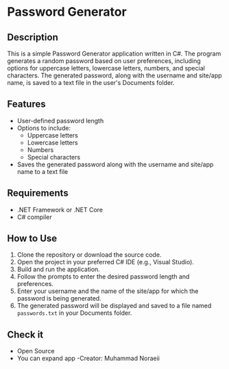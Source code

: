 # Password Generator

## Description
This is a simple Password Generator application written in C#. The program generates a random password based on user preferences, including options for uppercase letters, lowercase letters, numbers, and special characters. The generated password, along with the username and site/app name, is saved to a text file in the user's Documents folder.

## Features
- User-defined password length
- Options to include:
  - Uppercase letters
  - Lowercase letters
  - Numbers
  - Special characters
- Saves the generated password along with the username and site/app name to a text file

## Requirements
- .NET Framework or .NET Core
- C# compiler

## How to Use
1. Clone the repository or download the source code.
2. Open the project in your preferred C# IDE (e.g., Visual Studio).
3. Build and run the application.
4. Follow the prompts to enter the desired password length and preferences.
5. Enter your username and the name of the site/app for which the password is being generated.
6. The generated password will be displayed and saved to a file named `passwords.txt` in your Documents folder.

## Check it
- Open Source
- You can expand app
-Creator: Muhammad Noraeii
